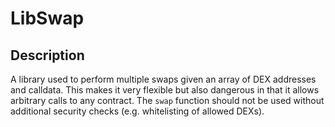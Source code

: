 # LibSwap

## Description

A library used to perform multiple swaps given an array of DEX addresses and calldata. This makes it very flexible
but also dangerous in that it allows arbitrary calls to any contract. The `swap` function should not be used
without additional security checks (e.g. whitelisting of allowed DEXs).
